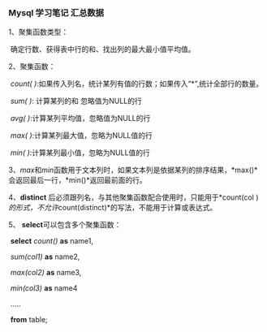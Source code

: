 ### Mysql 学习笔记 汇总数据

1、聚集函数类型：

​           确定行数、获得表中行的和、找出列的最大最小值平均值。

2、聚集函数：

​           *count(  )*:如果传入列名，统计某列有值的行数；如果传入“*”,统计全部行的数量。

​          *sum(  )*:  计算某列的和   忽略值为NULL的行

​           *avg(   )*:计算某列平均值，忽略值为NULL的行

​           *max(  )*:计算某列最大值，忽略为NULL值的行

​           *min( )*:计算某列最小值，忽略为NULL值的行

3、*max*和*min*函数用于文本列时，如果文本列是依据某列的排序结果，*max()*会返回最后一行，*min()*返回最前面的行。



4、**distinct** 后必须跟列名，与其他聚集函数配合使用时，只能用于*count(col )*的形式，不允许*count(distinct)*的写法，不能用于计算或表达式。



5、 **select**可以包含多个聚集函数：

​       **select** *count()* **as** name1,

​                  *sum(col1)*  **as** name2,

​                  *max(col2)*  **as** name3,

​                  *min(col3)*  **as** name4

​                 .....

​       **from**  table;

